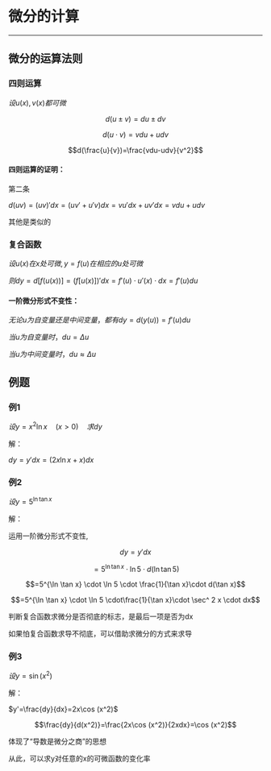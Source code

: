 # 微分的计算

---

## 微分的运算法则

### 四则运算

$设u(x),v(x)都可微$

$$d(u\pm v)=du \pm dv$$

$$d(u\cdot v)=vdu+udv$$

$$d(\frac{u}{v})=\frac{vdu-udv}{v^2}$$

#### 四则运算的证明：

第二条

$d(uv)=(uv)'dx=(uv'+u'v)dx=vu'dx+uv'dx=vdu+udv$

其他是类似的

### 复合函数

$设u(x)在x处可微,y=f(u)在相应的u处可微$

$则dy=d[f(u(x))]=(f[u(x)])'dx=f'(u)\cdot u'(x)\cdot dx = f'(u)du$

#### 一阶微分形式不变性：

$无论u为自变量还是中间变量，都有dy=d(y(u))=f'(u)du$

$当u为自变量时，du=\Delta u$

$当u为中间变量时，du\approx \Delta u$

## 例题

### 例1

$设y=x^2 \ln x \quad (x>0) \quad 求dy$

解：

$dy=y'dx=(2x\ln x +x) dx$

### 例2

$设y=5^ {\ln \tan x}$

解：

运用一阶微分形式不变性,

$$dy= y' dx$$

$$=5^{\ln \tan x} \cdot \ln 5 \cdot d (\ln \tan 5)$$

$$=5^{\ln \tan x} \cdot \ln 5 \cdot \frac{1}{\tan x}\cdot d(\tan x)$$

$$=5^{\ln \tan x} \cdot \ln 5 \cdot\frac{1}{\tan x}\cdot \sec^ 2 x \cdot dx$$

判断复合函数求微分是否彻底的标志，是最后一项是否为dx

如果怕复合函数求导不彻底，可以借助求微分的方式来求导

### 例3

$设y=\sin (x^2)$

解：

$y'=\frac{dy}{dx}=2x\cos (x^2)$

$$\frac{dy}{d(x^2)}=\frac{2x\cos (x^2)}{2xdx}=\cos (x^2)$$

体现了“导数是微分之商”的思想

从此，可以求y对任意的x的可微函数的变化率
